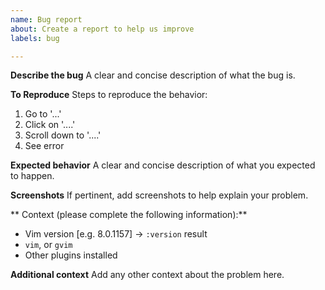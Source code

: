 ```yaml
---
name: Bug report
about: Create a report to help us improve
labels: bug

---
```


**Describe the bug**
A clear and concise description of what the bug is.

**To Reproduce**
Steps to reproduce the behavior:
1. Go to '...'
2. Click on '....'
3. Scroll down to '....'
4. See error

**Expected behavior**
A clear and concise description of what you expected to happen.

**Screenshots**
If pertinent, add screenshots to help explain your problem.

** Context (please complete the following information):**
 - Vim version [e.g. 8.0.1157] -> `:version` result
 - `vim`, or `gvim`
 - Other plugins installed

**Additional context**
Add any other context about the problem here.
